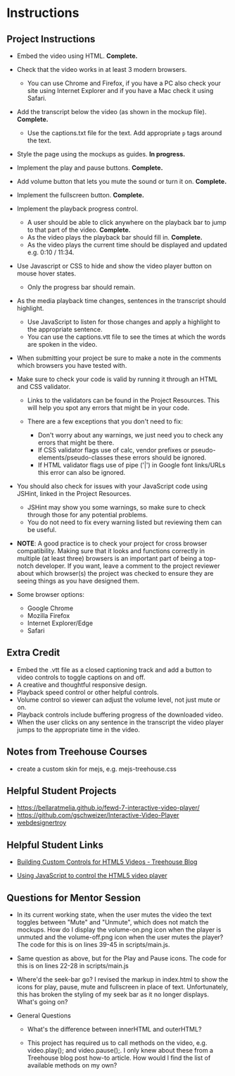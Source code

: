 # Instructions

## Project Instructions

- Embed the video using HTML. **Complete.**
- Check that the video works in at least 3 modern browsers.

  - You can use Chrome and Firefox, if you have a PC also check your site using Internet Explorer and if you have a Mac check it using Safari.

- Add the transcript below the video (as shown in the mockup file). **Complete.**

  - Use the captions.txt file for the text. Add appropriate `p` tags around the text.

- Style the page using the mockups as guides. **In progress.**

- Implement the play and pause buttons. **Complete.**

- Add volume button that lets you mute the sound or turn it on. **Complete.**

- Implement the fullscreen button. **Complete.**

- Implement the playback progress control.

  - A user should be able to click anywhere on the playback bar to jump to that part of the video. **Complete.**
  - As the video plays the playback bar should fill in. **Complete.**
  - As the video plays the current time should be displayed and updated e.g. 0:10 / 11:34.

- Use Javascript or CSS to hide and show the video player button on mouse hover states.

  - Only the progress bar should remain.

- As the media playback time changes, sentences in the transcript should highlight.

  - Use JavaScript to listen for those changes and apply a highlight to the appropriate sentence.
  - You can use the captions.vtt file to see the times at which the words are spoken in the video.

- When submitting your project be sure to make a note in the comments which browsers you have tested with.

- Make sure to check your code is valid by running it through an HTML and CSS validator.

  - Links to the validators can be found in the Project Resources. This will help you spot any errors that might be in your code.
  - There are a few exceptions that you don't need to fix:

    - Don't worry about any warnings, we just need you to check any errors that might be there.
    - If CSS validator flags use of calc, vendor prefixes or pseudo-elements/pseudo-classes these errors should be ignored.
    - If HTML validator flags use of pipe ('|') in Google font links/URLs this error can also be ignored.

- You should also check for issues with your JavaScript code using JSHint, linked in the Project Resources.

  - JSHint may show you some warnings, so make sure to check through those for any potential problems.
  - You do not need to fix every warning listed but reviewing them can be useful.

- **NOTE**: A good practice is to check your project for cross browser compatibility. Making sure that it looks and functions correctly in multiple (at least three) browsers is an important part of being a top-notch developer. If you want, leave a comment to the project reviewer about which browser(s) the project was checked to ensure they are seeing things as you have designed them.

- Some browser options:

  - Google Chrome
  - Mozilla Firefox
  - Internet Explorer/Edge
  - Safari

## Extra Credit

- Embed the .vtt file as a closed captioning track and add a button to video controls to toggle captions on and off.
- A creative and thoughtful responsive design.
- Playback speed control or other helpful controls.
- Volume control so viewer can adjust the volume level, not just mute or on.
- Playback controls include buffering progress of the downloaded video.
- When the user clicks on any sentence in the transcript the video player jumps to the appropriate time in the video.

## Notes from Treehouse Courses

- create a custom skin for mejs, e.g. mejs-treehouse.css

## Helpful Student Projects

- <https://bellaratmelia.github.io/fewd-7-interactive-video-player/>
- <https://github.com/gschweizer/Interactive-Video-Player>
- [webdesignertroy](https://github.com/webdesignertroy/Techdegree-Project-7)

## Helpful Student Links

- [Building Custom Controls for HTML5 Videos - Treehouse Blog](http://blog.teamtreehouse.com/building-custom-controls-for-html5-videos)

- [Using JavaScript to control the HTML5 video player](http://zeffective.d.pr/fWLk)

## Questions for Mentor Session

- In its current working state, when the user mutes the video the text toggles between "Mute" and "Unmute", which does not match the mockups. How do I display the volume-on.png icon when the player is unmuted and the volume-off.png icon when the user mutes the player? The code for this is on lines 39-45 in scripts/main.js.

- Same question as above, but for the Play and Pause icons. The code for this is on lines 22-28 in scripts/main.js

- Where'd the seek-bar go? I revised the markup in index.html to show the icons for play, pause, mute and fullscreen in place of text. Unfortunately, this has broken the styling of my seek bar as it no longer displays. What's going on?

- General Questions

  - What's the difference between innerHTML and outerHTML?

  - This project has required us to call methods on the video, e.g. video.play(); and video.pause();. I only knew about these from a Treehouse blog post how-to article. How would I find the list of available methods on my own?
